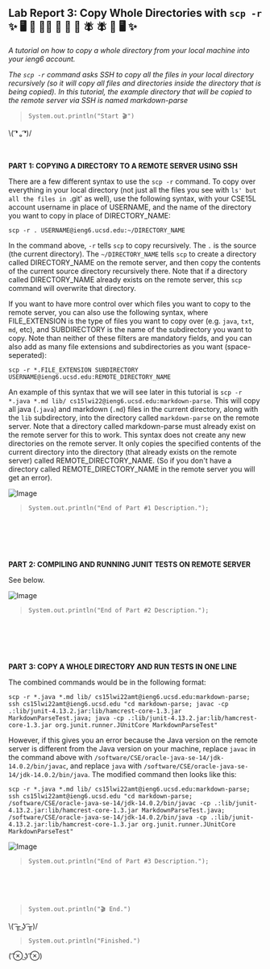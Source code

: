 ## Lab Report 3: Copy Whole Directories with `scp -r` ✨ 🖥 📂 🏃‍♀️ 🏃‍ 🏃‍ 💨 🪰  🪰 📂 🖥 ✨
*A tutorial on how to copy a whole directory from your local machine into your ieng6 account.*   

*The `scp -r` command asks SSH to copy all the files in your local directory recursively (so it will copy all files and directories inside the directory that is being copied). In this tutorial, the example directory that will be copied to the remote server via SSH is named markdown-parse*  
 
>`System.out.println("Start 🎬")`    

\\( ͡❛ ₒ ͡❛)/ <br/><br/><br/>
   
**PART 1: COPYING A DIRECTORY TO A REMOTE SERVER USING SSH**

There are a few different syntax to use the `scp -r` command.  To copy over everything in your local directory (not just all the files you see with `ls' but all the files in `.git' as well), use the following syntax, with your CSE15L account username in place of USERNAME, and the name of the directory you want to copy in place of DIRECTORY_NAME:      
 

`scp -r . USERNAME@ieng6.ucsd.edu:~/DIRECTORY_NAME`   
 
 
In the command above, `-r` tells `scp` to copy recursively. The `.` is the source  (the current directory). The `~/DIRECTORY_NAME` tells `scp` to create a directory called DIRECTORY_NAME on the remote server, and then copy the contents of the current source directory recursively there. Note that if a directory called DIRECTORY_NAME already exists on the remote server, this `scp` command will overwrite that directory.   

If you want to have more control over which files you want to copy to the remote server, you can also use the following syntax, where FILE_EXTENSION is the type of files you want to copy over (e.g. `java`, `txt`, `md`, etc), and SUBDIRECTORY is the name of the subdirectory you want to copy. Note than neither of these filters are mandatory fields, and you can also add as many file extensions and subdirectories as you want (space-seperated):      
 

`scp -r *.FILE_EXTENSION SUBDIRECTORY USERNAME@ieng6.ucsd.edu:REMOTE_DIRECTORY_NAME`   
 
 
An example of this syntax that we will see later in this tutorial is `scp -r *.java *.md lib/ cs15lwi22@ieng6.ucsd.edu:markdown-parse`. This will copy all java (`.java`) and markdown (`.md`) files in the current directory, along with the `lib` subdirectory, into the directory called `markdown-parse` on the remote server. Note that a directory called markdown-parse must already exist on the remote server for this to work. This syntax does not create any new directories on the remote server. It only copies the specified contents of the current directory into the directory (that already exists on the remote server) called REMOTE_DIRECTORY_NAME. (So if you don't have a directory called REMOTE_DIRECTORY_NAME in the remote server you will get an error).    

![Image](https://user-images.githubusercontent.com/79061216/153681078-538a640f-da4a-4634-a169-cd484ea54eeb.png)          
>`System.out.println("End of Part #1 Description.");`  
 
<br/><br/><br/><br/>



**PART 2: COMPILING AND RUNNING JUNIT TESTS ON REMOTE SERVER**

See below.    

![Image](https://user-images.githubusercontent.com/79061216/153681777-22440463-2502-4e0b-90f8-3dff8410b0da.png)          
>`System.out.println("End of Part #2 Description.");`  
 
<br/><br/><br/><br/>



**PART 3: COPY A WHOLE DIRECTORY AND RUN TESTS IN ONE LINE**

The combined commands would be in the following format:   
```   
scp -r *.java *.md lib/ cs15lwi22amt@ieng6.ucsd.edu:markdown-parse; ssh cs15lwi22amt@ieng6.ucsd.edu "cd markdown-parse; javac -cp .:lib/junit-4.13.2.jar:lib/hamcrest-core-1.3.jar MarkdownParseTest.java; java -cp .:lib/junit-4.13.2.jar:lib/hamcrest-core-1.3.jar org.junit.runner.JUnitCore MarkdownParseTest"   
```   
However, if this gives you an error because the Java version on the remote server is different from the Java version on your machine, replace `javac` in the command above with `/software/CSE/oracle-java-se-14/jdk-14.0.2/bin/javac`, and replace `java` with `/software/CSE/oracle-java-se-14/jdk-14.0.2/bin/java`. The modified command then looks like this:   
```   
scp -r *.java *.md lib/ cs15lwi22amt@ieng6.ucsd.edu:markdown-parse; ssh cs15lwi22amt@ieng6.ucsd.edu "cd markdown-parse; /software/CSE/oracle-java-se-14/jdk-14.0.2/bin/javac -cp .:lib/junit-4.13.2.jar:lib/hamcrest-core-1.3.jar MarkdownParseTest.java; /software/CSE/oracle-java-se-14/jdk-14.0.2/bin/java -cp .:lib/junit-4.13.2.jar:lib/hamcrest-core-1.3.jar org.junit.runner.JUnitCore MarkdownParseTest"   
```   

![Image](https://user-images.githubusercontent.com/79061216/153683898-17eea0fc-b608-4299-84a0-ba28bb1d21c5.png)          
>`System.out.println("End of Part #3 Description.");`  
 
<br/><br/><br/>

 
>`System.out.println("🎬 End.")`    

\\( ͡╥ ͜ʖ ͡╥)/ 

>`System.out.println("Finished.")`

( ͡⊗ ͜ʖ ͡⊗) <br/><br/>

